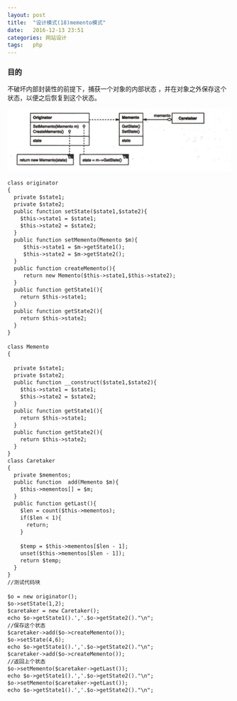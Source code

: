```yaml
---
layout: post
title:  "设计模式(18)memento模式"
date:   2016-12-13 23:51
categories: 网站设计
tags:   php
---
```


### 目的

不破坏内部封装性的前提下，捕获一个对象的内部状态 ，并在对象之外保存这个状态，以便之后恢复到这个状态。


![memento](/images/design_patterns/memento.png)


    class originator
    {
      private $state1;
      private $state2;
      public function setState($state1,$state2){
        $this->state1 = $state1;
        $this->state2 = $state2;
      }
      public function setMemento(Memento $m){ 
         $this->state1 = $m->getState1();
         $this->state2 = $m->getState2();
      }
      public function createMemento(){ 
         return new Memento($this->state1,$this->state2);
      }
      public function getState1(){
        return $this->state1;
      }
      public function getState2(){
        return $this->state2;
      }
    }

    class Memento
    {
      
      private $state1;
      private $state2;
      public function __construct($state1,$state2){
        $this->state1 = $state1; 
        $this->state2 = $state2; 
      }
      public function getState1(){
        return $this->state1;
      }
      public function getState2(){
        return $this->state2;
      }
    }
    class Caretaker
    {
      private $mementos;
      public function  add(Memento $m){
        $this->mementos[] = $m;
      }
      public function getLast(){  
        $len = count($this->mementos);  
        if($len < 1){  
          return;  
        }  

        $temp = $this->mementos[$len - 1];  
        unset($this->mementos[$len - 1]);
        return $temp;
      }
    }
    //测试代码块

    $o = new originator();
    $o->setState(1,2);
    $caretaker = new Caretaker();
    echo $o->getState1().','.$o->getState2()."\n";
    //保存这个状态
    $caretaker->add($o->createMemento());
    $o->setState(4,6);
    echo $o->getState1().','.$o->getState2()."\n";
    $caretaker->add($o->createMemento());
    //返回上个状态
    $o->setMemento($caretaker->getLast());
    echo $o->getState1().','.$o->getState2()."\n";
    $o->setMemento($caretaker->getLast());
    echo $o->getState1().','.$o->getState2()."\n";


